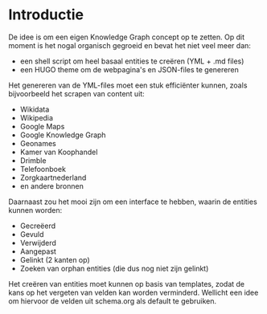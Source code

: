 # Introductie
De idee is om een eigen Knowledge Graph concept op te zetten. Op dit moment is het nogal organisch gegroeid en bevat het niet veel meer dan:
* een shell script om heel basaal entities te creëren (YML + .md files)
* een HUGO theme om de webpagina's en JSON-files te genereren

Het genereren van de YML-files moet een stuk efficiënter kunnen, zoals bijvoorbeeld het scrapen van content uit:
* Wikidata
* Wikipedia
* Google Maps
* Google Knowledge Graph
* Geonames
* Kamer van Koophandel
* Drimble
* Telefoonboek
* Zorgkaartnederland
* en andere bronnen

Daarnaast zou het mooi zijn om een interface te hebben, waarin de entities kunnen worden:
* Gecreëerd
* Gevuld
* Verwijderd
* Aangepast
* Gelinkt (2 kanten op)
* Zoeken van orphan entities (die dus nog niet zijn gelinkt)

Het creëren van entities moet kunnen op basis van templates, zodat de kans op het vergeten van velden kan worden verminderd. Wellicht een idee om hiervoor de velden uit schema.org als default te gebruiken.
